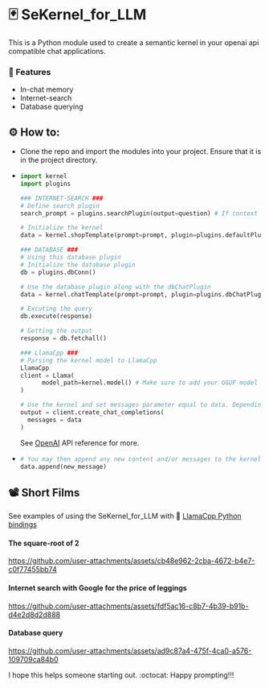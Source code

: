 # 🃏 SeKernel_for_LLM
This is a Python module used to create a semantic kernel in your openai api compatible chat applications.

### 🍬 Features
- In-chat memory
- Internet-search
- Database querying

## ⚙️ How to:
- Clone the repo and import the modules into your project. Ensure that it is in the project directory.
- ```python
  import kernel
  import plugins

  ### INTERNET-SEARCH ###
  # Define search plugin
  search_prompt = plugins.searchPlugin(output=question) # If context equals None, use the Chat template. See `kernel.py` for more templates.

  # Initialize the kernel
  data = kernel.shopTemplate(prompt=prompt, plugin=plugins.defaultPlugin(), context=search_prompt or context=None # Where no context is provided, and so you may assume the AI assistant to not have any awareness of information of events that took place after the date until which it's training data is up until) # See plugins.py module for more plugins

  ### DATABASE ###
  # Using this database plugin
  # Initialize the database plugin
  db = plugins.dbConn()

  # Use the database plugin along with the dbChatPlugin
  data = kernel.chatTemplate(prompt=prompt, plugin=plugins.dbChatPlugin())

  # Excuting the query
  db.execute(response)

  # Getting the output
  response = db.fetchall()

  ### LlamaCpp ###
  # Parsing the kernel model to LlamaCpp
  LlamaCpp
  client = Llama(
        model_path=kernel.model() # Make sure to add your GGUF model in the kernel module.
  )

  # Use the kernel and set messages parameter equal to data. Depending on your LLM API defintion, messages may be a different parameter, in this case it is messages, as defined in the OpenAI API definition.
  output = client.create_chat_completions(
    messages = data
  )
  ```
  See [OpenAI](https://platform.openai.com/docs/api-reference/chat/create) API reference for more.
- ```python
  # You may then append any new content and/or messages to the kernel
  data.append(new_message)
  ```
## 📽️ Short Films
See examples of using the SeKernel_for_LLM with 🦙 [LlamaCpp Python bindings](https://github.com/abetlen/llama-cpp-python)

#### The square-root of 2
https://github.com/user-attachments/assets/cb48e962-2cba-4672-b4e7-c0f77455bb74

#### Internet search with Google for the price of leggings
https://github.com/user-attachments/assets/fdf5ac16-c8b7-4b39-b91b-d4e2d8d2d888

#### Database query
https://github.com/user-attachments/assets/ad9c87a4-475f-4ca0-a576-109709ca84b0






I hope this helps someone starting out. :octocat: Happy prompting!!!
